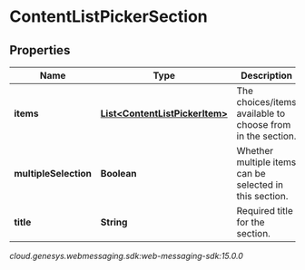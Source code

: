 # ContentListPickerSection


## Properties

| Name | Type | Description | Notes |
| ------------ | ------------- | ------------- | ------------- |
| **items** | [**List&lt;ContentListPickerItem&gt;**](ContentListPickerItem) | The choices/items available to choose from in the section. |  |
| **multipleSelection** | **Boolean** | Whether multiple items can be selected in this section. |  |
| **title** | **String** | Required title for the section. |  |




_cloud.genesys.webmessaging.sdk:web-messaging-sdk:15.0.0_
